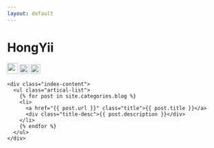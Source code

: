 ```yaml
---
layout: default
---
```


<body>
  <div class="index-wrapper">
    <div class="aside">
      <div class="info-card">
        <h1>HongYii</h1>
        <a href="https://space.bilibili.com/7719769" target="_blank"><img src="https://www.bilibili.com/favicon.ico" alt="" width="25"/></a>
        <a href="http://www.douban.com/people/beiyuu/" target="_blank"><img src="http://www.douban.com/favicon.ico" alt="" width="22"/></a>
        <a href="mailto:18977940567@189.cn" target="_blank"><img src="http://mail.189.cn/favicon.ico" alt="" width="22"/></a>
      </div>
      <div id="particles-js"></div>
    </div>

    <div class="index-content">
      <ul class="artical-list">
        {% for post in site.categories.blog %}
        <li>
          <a href="{{ post.url }}" class="title">{{ post.title }}</a>
          <div class="title-desc">{{ post.description }}</div>
        </li>
        {% endfor %}
      </ul>
    </div>
  </div>
</body>
